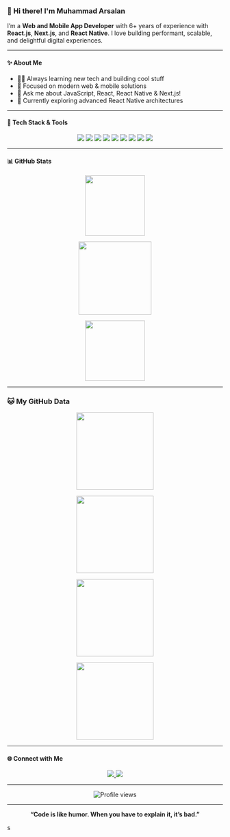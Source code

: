 ### 👋 Hi there! I'm Muhammad Arsalan

I’m a **Web and Mobile App Developer** with 6+ years of experience with **React.js**, **Next.js**, and **React Native**. I love building performant, scalable, and delightful digital experiences.

---

#### ✨ About Me

- 🧑‍💻 Always learning new tech and building cool stuff
- 🚀 Focused on modern web & mobile solutions
- 💬 Ask me about JavaScript, React, React Native & Next.js!
- 🌱 Currently exploring advanced React Native architectures

---

#### 🚀 Tech Stack & Tools

<p align="center">
  <img src="https://img.shields.io/badge/React-20232A?style=for-the-badge&logo=react&logoColor=61DAFB"/>
  <img src="https://img.shields.io/badge/Next.js-000?style=for-the-badge&logo=nextdotjs&logoColor=fff"/>
  <img src="https://img.shields.io/badge/React_Native-20232A?style=for-the-badge&logo=react&logoColor=61DAFB"/>
  <img src="https://img.shields.io/badge/JavaScript-F7DF1E?style=for-the-badge&logo=javascript&logoColor=black"/>
  <img src="https://img.shields.io/badge/TypeScript-3178C6?style=for-the-badge&logo=typescript&logoColor=fff"/>
  <img src="https://img.shields.io/badge/Node.js-339933?style=for-the-badge&logo=nodedotjs&logoColor=fff"/>
  <img src="https://img.shields.io/badge/Expo-000020?style=for-the-badge&logo=expo&logoColor=white"/>
  <img src="https://img.shields.io/badge/Redux-593D88?style=for-the-badge&logo=redux&logoColor=white"/>
  <img src="https://img.shields.io/badge/Firebase-FFCA28?style=for-the-badge&logo=firebase&logoColor=black"/>
</p>

---

#### 📊 GitHub Stats

<p align="center">
  <img src="https://github-readme-stats.vercel.app/api?username=maramzan&show_icons=true&hide=prs,issues&count_private=true&theme=radical&hide_title=true&include_all_commits=false&custom_title=Commits%20(last%20year)&card_width=400&rank_icon=github" height="140"/>
</p>
<p align="center">
  <img src="https://streak-stats.demolab.com/?user=maramzan&theme=radical" height="170"/>
</p>
<p align="center">
  <img src="https://github-readme-stats.vercel.app/api/top-langs/?username=maramzan&layout=compact&theme=radical" height="140"/>
</p>

---

### 🐱 My GitHub Data

<p align="center">
  <!-- Main summary card (contributions, repos, etc) -->
  <img src="https://raw.githubusercontent.com/maramzan/maramzan/profile-summary-card-output/production/profile-summary-card-output/github/0-profile-details.svg" height="180"/>
</p>

<p align="center">
  <!-- Commits by hour card -->
  <img src="https://raw.githubusercontent.com/maramzan/maramzan/profile-summary-card-output/production/profile-summary-card-output/github/2-most-commit-time.svg" height="180"/>
</p>

<p align="center">
  <!-- Commits by day card -->
  <img src="https://raw.githubusercontent.com/maramzan/maramzan/profile-summary-card-output/production/profile-summary-card-output/github/3-most-active-day.svg" height="180"/>
</p>

<p align="center">
  <!-- Languages card -->
  <img src="https://raw.githubusercontent.com/maramzan/maramzan/profile-summary-card-output/production/profile-summary-card-output/github/1-repos-per-language.svg" height="180"/>
</p>

---

#### 🌐 Connect with Me

<p align="center">
  <a href="https://www.linkedin.com/in/arsalan811/" target="_blank">
    <img src="https://img.shields.io/badge/LinkedIn-0A66C2?style=for-the-badge&logo=linkedin&logoColor=white"/>
  </a>
  <a href="mailto:arsalan.ramzan811@example.com" target="_blank">
    <img src="https://img.shields.io/badge/Email-D14836?style=for-the-badge&logo=gmail&logoColor=white"/>
  </a>
</p>

---

<p align="center">
  <img src="https://komarev.com/ghpvc/?username=maramzan&style=flat-square&color=brightgreen" alt="Profile views"/>
</p>

---

<p align="center"> 
  <b>“Code is like humor. When you have to explain it, it’s bad.”</b> 
</p>

<!-- Feel free to replace social/email links above with your own! -->s

